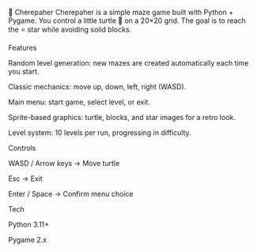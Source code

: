 🐢 Cherepaher
Cherepaher is a simple maze game built with Python + Pygame.
You control a little turtle 🐢 on a 20×20 grid. The goal is to reach the ⭐ star while avoiding solid blocks.

Features

Random level generation: new mazes are created automatically each time you start.

Classic mechanics: move up, down, left, right (WASD).

Main menu: start game, select level, or exit.

Sprite-based graphics: turtle, blocks, and star images for a retro look.

Level system: 10 levels per run, progressing in difficulty.

Controls

WASD / Arrow keys → Move turtle

Esc → Exit

Enter / Space → Confirm menu choice

Tech

Python 3.11+

Pygame 2.x
